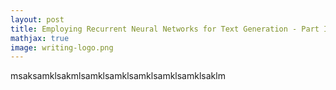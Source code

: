 ```yaml
---
layout: post
title: Employing Recurrent Neural Networks for Text Generation - Part II
mathjax: true
image: writing-logo.png
---
```



msaksamklsakmlsamklsamklsamklsamklsamklsaklm
